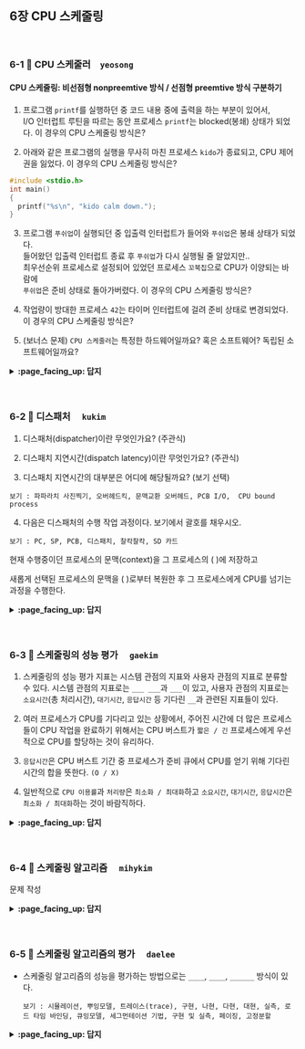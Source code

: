 
## 6장 CPU 스케줄링

<br>

### 6-1 :fallen_leaf: CPU 스케줄러　`yeosong`
 
#### CPU 스케줄링: 비선점형 nonpreemtive 방식 / 선점형 preemtive 방식 구분하기

1. 프로그램 `printf`를 실행하던 중 코드 내용 중에 출력을 하는 부분이 있어서, <br>
I/O 인터럽트 루틴을 따르는 동안 프로세스 `printf`는 blocked(봉쇄) 상태가 되었다. 이 경우의 CPU 스케줄링 방식은?


2. 아래와 같은 프로그램의 실행을 무사히 마친 프로세스 `kido`가 종료되고, CPU 제어권을 잃었다. 이 경우의 CPU 스케줄링 방식은?

```C
#include <stdio.h>
int main()
{
  printf("%s\n", "kido calm down.");
} 
```



3. 프로그램 `푸쉬업`이 실행되던 중 입출력 인터럽트가 들어와 `푸쉬업`은 봉쇄 상태가 되었다.<br>
들어왔던 입출력 인터럽트 종료 후 `푸쉬업`가 다시 실행될 줄 알았지만..<br>
최우선순위 프로세스로 설정되어 있었던 프로세스 `꼬북칩`으로 CPU가 이양되는 바람에<br>
`푸쉬업`은 준비 상태로 돌아가버렸다. 이 경우의 CPU 스케줄링 방식은?


4. 작업량이 방대한 프로세스 `42`는 타이머 인터럽트에 걸려 준비 상태로 변경되었다. 이 경우의 CPU 스케줄링 방식은?


5. (보너스 문제) `CPU 스케줄러`는 특정한 하드웨어일까요? 혹은 소프트웨어? 독립된 소프트웨어일까요?

<details>
<summary> <b> :page_facing_up: 답지 </b>  </summary>
<div markdown="1">
 
#### CPU 스케줄링: 비선점형 nonpreemtive 방식 / 선점형 preemtive 방식 구분하기

1. 프로그램 `printf`를 실행하던 중 코드 내용 중에 출력을 하는 부분이 있어서, <br>
I/O 인터럽트 루틴을 따르는 동안 프로세스 `printf`는 blocked(봉쇄) 상태가 되었다. 이 경우의 CPU 스케줄링 방식은?
> 프로세스가 입출력 인터럽트를 위해 CPU를 자발적으로 이양하는 것이므로 비선점형.

2. 아래와 같은 프로그램의 실행을 무사히 마친 프로세스 `kido`가 종료되고, CPU 제어권을 잃었다. 이 경우의 CPU 스케줄링 방식은?

```C
#include <stdio.h>
int main()
{
 printf("%s\n", "kido calm down.");
} 
```

> 프로그램에 명시적으로 적어주지 않아도 main 함수가 리턴되는 위치에 컴파일러가 exit() 시스템 콜을 넣어줘서,<br>
> 자발적으로 CPU를 반납하고 종료되는 상황이다. 그러므로 비선점형.



3. 프로그램 `푸쉬업`이 실행되던 중 입출력 인터럽트가 들어와 `푸쉬업`은 봉쇄 상태가 되었다.<br>
들어왔던 입출력 인터럽트 종료 후 `푸쉬업`가 다시 실행될 줄 알았지만..<br>
최우선순위 프로세스로 설정되어 있었던 프로세스 `꼬북칩`으로 CPU가 이양되는 바람에<br>
`푸쉬업`은 준비 상태로 돌아가버렸다. 이 경우의 CPU 스케줄링 방식은?
> 최우선순위로 선점되어 있어서 이를 위해 CPU를 빼앗아 간 것이므로 선점형.

4. 작업량이 방대한 프로세스 `42`는 타이머 인터럽트에 걸려 준비 상태로 변경되었다. 이 경우의 CPU 스케줄링 방식은?
> 시간이 선점되어 있어서 이를 지키기 위해 빼앗아 간 것이므로 선점형.


5. (보너스 문제) `CPU 스케줄러`는 특정한 하드웨어일까요? 혹은 소프트웨어? 독립된 소프트웨어일까요?
> 운영체제 내에 있는 코드 중에 스케줄링을 어떻게 할지에 대한 내용이 들어있는 부분이 있는데 이를 `CPU 스케줄러`라고 부르는 것입니다. <br>
> [반효경 교수님 강의중 59분쯤](https://core.ewha.ac.kr/publicview/C0101020140325134428879622?vmode=f)

</div>
</details>
<br><br>

### 6-2 :fallen_leaf: 디스패처	　`kukim`
 
1. 디스패처(dispatcher)이란 무엇인가요? (주관식)  

2. 디스패치 지연시간(dispatch latency)이란 무엇인가요? (주관식)  

3. 디스패치 지연시간의 대부분은 어디에 해당될까요? (보기 선택)
```
보기 : 파파라치 사진찍기, 오버헤드킥, 문맥교환 오버헤드, PCB I/O,  CPU bound process
```

4. 다음은 디스패처의 수행 작업 과정이다. 보기에서 괄호를 채우시오.

```
보기 : PC, SP, PCB, 디스패치, 찰칵찰칵, SD 카드
```

현재 수행중이던 프로세스의 문맥(context)을 그 프로세스의 (   )에 저장하고

새롭게 선택된 프로세스의 문맥을 (   )로부터 복원한 후 그 프로세스에게 CPU를 넘기는 과정을 수행한다.

<details>
<summary> <b> :page_facing_up: 답지 </b>  </summary>
<div markdown="1">
 
1. 디스패처(dispatcher)이란 무엇인가요? (주관식)  
정답 : CPU 스케줄러가 어떤 프로세스에게 CPU를 할당해야 할지 결정하고나면 선택된 프로세스에게 실제로 CPU를 이양하는 작업이 필요한데 이때 새롭게 선택된 CPU를 할당, 작업 수행할 수 있도록 환경설정 하는 운영체제의 코드이다.

2. 디스패치 지연시간(dispatch latency)이란 무엇인가요? (단답형)  
디스패처가 하나의 프로세스를 정지시키고 다른 프로세스에게 CPU를 전달하기까지 걸리는 시간

3. 디스패치 지연시간의 대부분은 어디에 해당될까요?
```
보기 : 파파라치 사진찍기, 오버헤드킥, 문맥교환 오버헤드, PCB I/O,  CPU bound process
```
정답 : 문맥교환 오버헤드

4. 다음은 디스패처의 수행 작업 과정이다. 괄호를 채우시오.

```
보기 : PC, SP, PCB, 디스패치, 찰칵찰칵, SD 카드
```

현재 수행중이던 프로세스의 문맥(context)을 그 프로세스의 (PCB)에 저장하고

새롭게 선택된 프로세스의 문맥을 (PCB)로부터 복원한 후 그 프로세스에게 CPU를 넘기는 과정을 수행한다.
</div>
</details>
<br><br>


### 6-3 :fallen_leaf: 스케줄링의 성능 평가	　`gaekim`
 
1. 스케줄링의 성능 평가 지표는 시스템 관점의 지표와 사용자 관점의 지표로 분류할 수 있다. 시스템 관점의 지표로는 `___ ___`과 `___`이 있고, 사용자 관점의 지표로는 `소요시간`(총 처리시간), `대기시간`, `응답시간` 등 기다린 `__`과 관련된 지표들이 있다.  

2. 여러 프로세스가 CPU를 기다리고 있는 상황에서, 주어진 시간에 더 많은 프로세스들이 CPU 작업을 완료하기 위해서는 CPU 버스트가 `짧은 / 긴` 프로세스에게 우선적으로 CPU를 할당하는 것이 유리하다.

3. `응답시간`은 CPU 버스트 기간 중 프로세스가 준비 큐에서 CPU를 얻기 위해 기다린 시간의 합을 뜻한다. `(O / X)`

4. 일반적으로 `CPU 이용률`과 `처리량`은 `최소화 / 최대화`하고 `소요시간`, `대기시간`, `응답시간`은 `최소화 / 최대화`하는 것이 바람직하다.

<details>
<summary> <b> :page_facing_up: 답지 </b>  </summary>
<div markdown="1">
 
1. 스케줄링의 성능 평가 지표는 시스템 관점의 지표와 사용자 관점의 지표로 분류할 수 있다. 시스템 관점의 지표로는 `CPU 이용률`과 `처리량`이 있고, 사용자 관점의 지표로는 `소요시간`(총 처리시간), `대기시간`, `응답시간` 등 기다린 `시간`과 관련된 지표들이 있다.  
   > ◾ CPU 이용률: 전체 시간 중에서 CPU가 일을 한 시간의 비율  
   > ◾ 처리량: 주어진 시간 동안 준비 큐에서 기다리고 있는 프로세스 중 몇 개를 끝마쳤는지 (=CPU 버스트를 완료한 프로세스의 개수)  
   > ◾ 소요시간: 프로세스가 CPU를 요청한 시점부터 자신이 원하는 만큼 CPU를 다 쓰고 CPU 버스트가 끝날 때까지 걸린 시간. 즉, 준비 큐에서 기다린 시간과 실제로 CPU를 사용한 시간의 합  
   > ◾ 대기시간: CPU 버스트 기간 중 프로세스가 준비 큐에서 CPU를 얻기 위해 기다린 시간의 합  
   > ◾ 응답시간: 프로세스가 준비 큐에 들어온 후 첫 번째 CPU를 획득하기까지 기다린 시간  

2. 여러 프로세스가 CPU를 기다리고 있는 상황에서, 주어진 시간에 더 많은 프로세스들이 CPU 작업을 완료하기 위해서는 CPU 버스트가 `짧은` 프로세스에게 우선적으로 CPU를 할당하는 것이 유리하다.  
   > CPU 버스트가 짧은 프로세스를 우선적으로 처리하는 것이 효율성이 더 높기 때문(더 많은 프로세스를 처리할 수 있음)

3. `응답시간`은 CPU 버스트 기간 중 프로세스가 준비 큐에서 CPU를 얻기 위해 기다린 시간의 합을 뜻한다. `(X)`  
   > 대기시간에 해당하는 설명이다. 한 번의 CPU 버스트 중에도 준비 큐에서 기다린 시간이 여러 번 발생할 수 있는데, 이 때 이번 CPU 버스트가 끝나기까지 준비 큐에서 기다린 시간의 합이 대기시간에 해당한다.  
   
   > 응답시간은 프로세스가 준비 큐에 들어온 후 첫 번째 CPU를 획득하기까지 기다린 시간을 뜻한다.

4. 일반적으로 `CPU 이용률`과 `처리량`은 `최대화`하고 `소요시간`, `대기시간`, `응답시간`은 `최소화`하는 것이 바람직하다.  
   > 가능한 많은 일을 처리하고, 시간은 짧게 걸리는 것이 이익이기 때문

</div>
</details>
<br><br>

### 6-4 :fallen_leaf: 스케줄링 알고리즘	　`mihykim`
 
문제 작성


<details>
<summary> <b> :page_facing_up: 답지 </b>  </summary>
<div markdown="1">
 
답 작성 

</div>
</details>
<br><br>

### 6-5 :fallen_leaf: 스케줄링 알고리즘의 평가 	　`daelee`
 
- 스케줄링 알고리즘의 성능을 평가하는 방법으로는 `____`, `____`, `______` 방식이 있다.

  ```
  보기 : 시뮬레이션, 뿌잉모델, 트레이스(trace), 구현, 나현, 다현, 대현, 실측, 로드 타임 바인딩, 큐잉모델, 세그먼테이션 기법, 구현 및 실측, 페이징, 고정분할
  ```


<details>
<summary> <b> :page_facing_up: 답지 </b>  </summary>
<div markdown="1">

- 스케줄링 알고리즘의 성능을 평가하는 방법으로는 `____`, `____`, `______` 방식이 있다.

  ```
  시뮬레이션, 뿌잉모델, 트레이스(trace), 구현, 나현, 다현, 대현, 실측, 로드 타임 바인딩, 큐잉모델, 세그먼테이션 기법, 구현 및 실측, 페이징, 고정분할
  ```

  > 정답 : 큐잉모델, 시뮬레이션, 구현 및 실측
  >
  > - **큐잉모델(que-ueing model)** : 확률분포를 통해 프로세스의 도착률과 cpu 처리율을 입력값으로 준 뒤 각종 성능지표(cpu의 처리량, 프로세스의 평균 대기시간 등)를 구하는 방식
  > - **구현 및 실측(implementation & measurement) :** 운영체제 커널의 cpu 스케줄링 코드를 수정해, 동일한 프로그램을 원래 커널과 수정한 커널에서 수행시켜보고 실행시간을 측정/비교하는 방식
  > - **시뮬레이션(simulation) :** 가상으로 cpu 스케줄링 프로그램을 작성해 결과를 확인하는 방식. 입력값은 실제 시스템에서의 cpu 요청내역을 추출해 사용하기도 하는데, 이 값을 `트레이스(trace)`라고 부른다.

  

</div>
</details>
<br><br>
